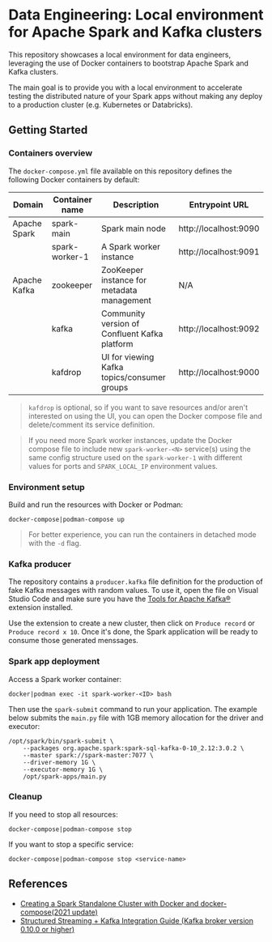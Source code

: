 # Data Engineering: Local environment for Apache Spark and Kafka clusters

This repository showcases a local environment for data engineers, leveraging the use of Docker containers to bootstrap Apache Spark and Kafka clusters.

The main goal is to provide you with a local environment to accelerate testing the distributed nature of your Spark apps without making any deploy to a production cluster (e.g. Kubernetes or Databricks).

## Getting Started

### Containers overview

The `docker-compose.yml` file available on this repository defines the following Docker containers by default:

| Domain       | Container name | Description                                   | Entrypoint URL        |
| ------------ | -------------- | --------------------------------------------- | --------------------- |
| Apache Spark | spark-main     | Spark main node                               | http://localhost:9090 |
|              | spark-worker-1 | A Spark worker instance                       | http://localhost:9091 |
| Apache Kafka | zookeeper      | ZooKeeper instance for metadata management    | N/A                   |
|              | kafka          | Community version of Confluent Kafka platform | http://localhost:9092 |
|              | kafdrop        | UI for viewing Kafka topics/consumer groups   | http://localhost:9000 |

> `kafdrop` is optional, so if you want to save resources and/or aren't interested on using the UI, you can open the Docker compose file and delete/comment its service definition.

> If you need more Spark worker instances, update the Docker compose file to include new `spark-worker-<N>` service(s) using the same config structure used on the `spark-worker-1` with different values for ports and `SPARK_LOCAL_IP` environment values.

### Environment setup

Build and run the resources with Docker or Podman:

```
docker-compose|podman-compose up
```

> For better experience, you can run the containers in detached mode with the `-d` flag.


### Kafka producer

The repository contains a `producer.kafka` file definition for the production of fake Kafka messages with random values. To use it, open the file on Visual Studio Code and make sure you have the [Tools for Apache Kafka®](https://marketplace.visualstudio.com/items?itemName=jeppeandersen.vscode-kafka) extension installed.

Use the extension to create a new cluster, then click on `Produce record` or `Produce record x 10`. Once it's done, the Spark application will be ready to consume those generated menssages.

### Spark app deployment

Access a Spark worker container:

```
docker|podman exec -it spark-worker-<ID> bash
```

Then use the `spark-submit` command to run your application. The example below submits the `main.py` file with 1GB memory allocation for the driver and executor:

```
/opt/spark/bin/spark-submit \
    --packages org.apache.spark:spark-sql-kafka-0-10_2.12:3.0.2 \
    --master spark://spark-master:7077 \
    --driver-memory 1G \
    --executor-memory 1G \
    /opt/spark-apps/main.py
```

### Cleanup

If you need to stop all resources:

```
docker-compose|podman-compose stop
```

If you want to stop a specific service:

```
docker-compose|podman-compose stop <service-name>
```

## References

- [Creating a Spark Standalone Cluster with Docker and docker-compose(2021 update)](https://dev.to/mvillarrgccealb/creating-a-spark-standalone-cluster-with-docker-and-docker-compose-2021-update-6l4)
- [Structured Streaming + Kafka Integration Guide (Kafka broker version 0.10.0 or higher)](https://spark.apache.org/docs/2.2.0/structured-streaming-kafka-integration.html)